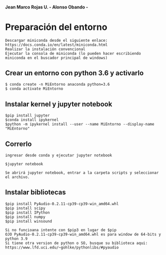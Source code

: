 #### Jean Marco Rojas U. - Alonso Obando - 

# Preparación del entorno
    Descargar miniconda desde el siguiente enlace: https://docs.conda.io/en/latest/miniconda.html
    Realizar la instalación convencional
    Ejecutar la consola de miniconda (lo pueden hacer escribiendo miniconda en el buscador principal de windows)

## Crear un entorno con python 3.6 y activarlo
    $ conda create -n MiEntorno anaconda python=3.6
    $ conda activate MiEntorno

## Instalar kernel y jupyter notebook
    $pip install jupyter
    $conda install ipykernel
    $python -m ipykernel install --user --name MiEntorno --display-name "MiEntorno"
    
## Correrlo
    ingresar desde conda y ejecutar jupyter notebook
    
    $jupyter notebook
    
    Se abrirá jupyter notebook, entrar a la carpeta scripts y seleccionar el archivo.

## Instalar bibliotecas
    $pip install PyAudio-0.2.11-cp39-cp39-win_amd64.whl
    $pip install scipy
    $pip install IPython
    $pip install numpy
    $pip install winsound

    Si no funcioana intente con $pip3 en lugar de $pip
    OJO PyAudio-0.2.11-cp39-cp39-win_amd64.whl es para window de 64-bits y python 3.9
    Si tiene otra version de python o SO, busque su biblioteca aqui: https://www.lfd.uci.edu/~gohlke/pythonlibs/#pyaudio 